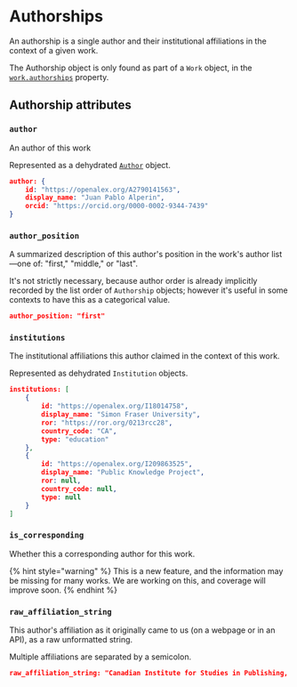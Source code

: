 # Authorships

An authorship is a single author and their institutional affiliations in the context of a given work.

The Authorship object is only found as part of a `Work` object, in the [`work.authorships`](./#authorships) property.

## Authorship attributes

### `author`

An author of this work

Represented as a dehydrated [`Author`](https://github.com/ourresearch/openalex-docs/blob/sandbox/authors/author-object.md) object.

```json
author: {
    id: "https://openalex.org/A2790141563",
    display_name: "Juan Pablo Alperin",
    orcid: "https://orcid.org/0000-0002-9344-7439"
}
```

### `author_position`

A summarized description of this author's position in the work's author list—one of: "first," "middle," or "last".

It's not strictly necessary, because author order is already implicitly recorded by the list order of `Authorship` objects; however it's useful in some contexts to have this as a categorical value.

```json
author_position: "first"
```

### `institutions`

The institutional affiliations this author claimed in the context of this work.

Represented as dehydrated `Institution` objects.

```json
institutions: [
    {
        id: "https://openalex.org/I18014758",
        display_name: "Simon Fraser University",
        ror: "https://ror.org/0213rcc28",
        country_code: "CA",
        type: "education"
    },
    {
        id: "https://openalex.org/I209863525",
        display_name: "Public Knowledge Project",
        ror: null,
        country_code: null,
        type: null
    }
]
```

### `is_corresponding`

Whether this a corresponding author for this work.

{% hint style="warning" %}
This is a new feature, and the information may be missing for many works. We are working on this, and coverage will improve soon.
{% endhint %}

### `raw_affiliation_string`

This author's affiliation as it originally came to us (on a webpage or in an API), as a raw unformatted string.

Multiple affiliations are separated by a semicolon.

```json
raw_affiliation_string: "Canadian Institute for Studies in Publishing, Simon Fraser University,
```
